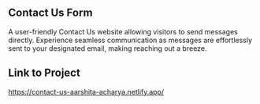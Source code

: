## Contact Us Form
A user-friendly Contact Us website allowing visitors to send messages directly. Experience seamless communication as messages are effortlessly sent to your designated email, making reaching out a breeze.

## Link to Project
https://contact-us-aarshita-acharya.netlify.app/
